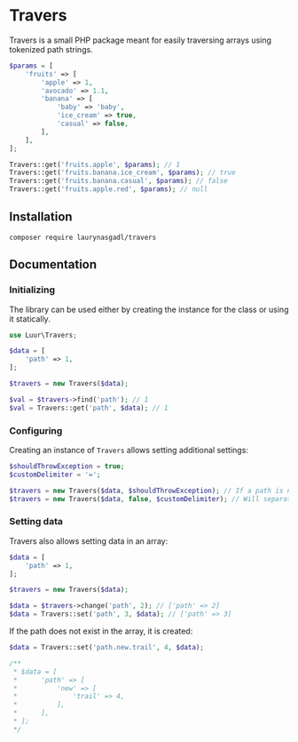 # Travers

Travers is a small PHP package meant for easily traversing arrays using tokenized path strings.

```php
$params = [
    'fruits' => [
        'apple' => 1,
        'avocado' => 1.1,
        'banana' => [
            'baby' => 'baby',
            'ice_cream' => true,
            'casual' => false,
        ],
    ],
];

Travers::get('fruits.apple', $params); // 1
Travers::get('fruits.banana.ice_cream', $params); // true
Travers::get('fruits.banana.casual', $params); // false
Travers::get('fruits.apple.red', $params); // null
```

## Installation

`composer require laurynasgadl/travers`

## Documentation
### Initializing
The library can be used either by creating the instance for the class
or using it statically.

```php
use Luur\Travers;

$data = [
    'path' => 1,
];

$travers = new Travers($data);

$val = $travers->find('path'); // 1
$val = Travers::get('path', $data); // 1
```

### Configuring
Creating an instance of `Travers` allows setting additional settings:
```php
$shouldThrowException = true;
$customDelimiter = '=';

$travers = new Travers($data, $shouldThrowException); // If a path is not found, will throw exception instead of returning null
$travers = new Travers($data, false, $customDelimiter); // Will separate path branches by the provided delimiter
```

### Setting data
Travers also allows setting data in an array:
```php
$data = [
    'path' => 1,
];

$travers = new Travers($data);

$data = $travers->change('path', 2); // ['path' => 2]
$data = Travers::set('path', 3, $data); // ['path' => 3]
```

If the path does not exist in the array, it is created:
```php
$data = Travers::set('path.new.trail', 4, $data);

/**
 * $data = [
 *      'path' => [
 *          'new' => [
 *              'trail' => 4,
 *          ],
 *      ],
 * ];
 */
```
